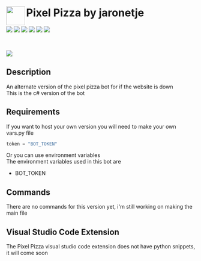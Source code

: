 <img align="left" width="50px" src="https://user-images.githubusercontent.com/60853956/97776540-4c446980-1b69-11eb-9fdc-98b4ab65be6b.png"> Pixel Pizza by jaronetje
===

[![](https://img.shields.io/github/issues/PixelPizza/PixelPizza-py?color=green&style=plastic)](https://github.com/PixelPizza/PixelPizza-py/issues?q=is%3Aopen+is%3Aissue)
[![](https://img.shields.io/github/issues-closed/PixelPizza/PixelPizza-py?color=red&style=plastic)](https://github.com/PixelPizza/PixelPizza-py/issues?q=is%3Aissue+is%3Aclosed) 
[![](https://img.shields.io/github/languages/top/PixelPizza/PixelPizza-py?color=yellow&style=plastic)](https://github.com/PixelPizza/PixelPizza-py/search?l=python)
![](https://img.shields.io/github/contributors/PixelPizza/PixelPizza-py?style=plastic) 
![](https://img.shields.io/github/last-commit/PixelPizza/PixelPizza-py?style=plastic) 
![](https://img.shields.io/github/v/release/PixelPizza/PixelPizza-py?include_prereleases&style=plastic)

<br />

[![](https://img.shields.io/discord/709698572035162143?label=Discord%20Chat)](https://www.discord.com/invite/AW7z9qu)

Description
---
An alternate version of the pixel pizza bot for if the website is down  
This is the c# version of the bot

Requirements
---
If you want to host your own version you will need to make your own vars.py file
```py
token = "BOT_TOKEN"
```
Or you can use environment variables  
The environment variables used in this bot are
* BOT_TOKEN

Commands
---
There are no commands for this version yet, i'm still working on making the main file

Visual Studio Code Extension
---
The Pixel Pizza visual studio code extension does not have python snippets, it will come soon
